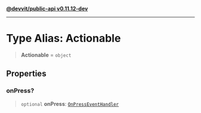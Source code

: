 [**@devvit/public-api v0.11.12-dev**](../../../../../../README.md)

---

# Type Alias: Actionable

> **Actionable** = `object`

## Properties

<a id="onpress"></a>

### onPress?

> `optional` **onPress**: [`OnPressEventHandler`](OnPressEventHandler.md)
